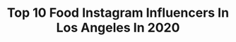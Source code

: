 ---
title: Top 10 Food Instagram Influencers In Los Angeles In 2020
description: >-
  Find top food Instagram influencers in Los Angeles in 2020. Most popular hashtags: #food #losangeles #lafoodie.
platform: Instagram
hits: 352
text_top: Analyze the best Instagram accounts on inBeat.
text_bottom: Our platform aggregates 352 Instagram influencers like this in Los Angeles, United States for you to connect with.
profiles:
  - username: "addalittlelemon"
    fullname: >-
      Sara | add a little lemon 🇮🇶🍽🍋
    bio: >-
      iraqi american: food stories from the diaspora ✨saveur blog award finalist✨ #thepersonalispolitical | iraqi food | los angeles
    location: "United States"
    followers: 6514
    engagement: 485
    commentsToLikes: 0.110150
    id: ck0tvzezldgl70i198w0cazjf
    verified: false
    hashtags: "#aprilisforarabfood, #quarantinelife, #needsgemar, #noraisins"
  - username: "lvnthelife"
    fullname: >-
      LVnTheLife | Real Influencers
    bio: >-
      📍: Los Angeles 💸: 10% donated to @epilepsyfdn for every paid post. DM for info. 🤝: We’re a Public Benefits Corp sponsored by @austincreativea
    location: "United States"
    followers: 122081
    engagement: 5
    commentsToLikes: 0.037266
    id: ck0w1nn64k8590i19fvzxzse7
    verified: false
    hashtags: "#specialolympics, #downtownhouston, #austinfoodtruck, #makeachange"
  - username: "__the_catalyst__"
    fullname: >-
      Abhimanyu Reen
    bio: >-
      📸motographer @reens_picsography @heavens.choice.media . Not like the rest of them❌️ . . In a world of average, I’m savage💢
    location: "United States"
    followers: 2295
    engagement: 2285
    commentsToLikes: 0.158334
    id: ckaovej3v49o80i78fweirbba
    verified: false
    hashtags: "#naturephotography, #duke390, #thahseem, #bikes"
  - username: "hungryempire"
    fullname: >-
      Hungry Empire | Food + Travel
    bio: >-
      🙋🏽‍♂️: @pratikbhakta 🍴 LA | OC | IE | & Beyond! 📧 iefoodieinfo@gmail.com
    location: "United States"
    followers: 34107
    engagement: 242
    commentsToLikes: 0.074509
    id: ck14gzmhu7t630i19ung01mo8
    verified: false
    hashtags: "#blackownedbusiness, #ad, #driveupfoodbank, #wellsfargofoodbank"
  - username: "hairbysarmad"
    fullname: >-
      S A R M A D  N A J E M
    bio: >-
      HAIR Artist/Educator WINNER BTC AWARDS⭐️BTC TEAM⭐️ Schwarzkopf Professional Artistic Team Olaplex Advocate
    location: "United States"
    followers: 486634
    engagement: 106
    commentsToLikes: 0.033195
    id: ck0w342t1ri6z0i19htjphd42
    verified: false
    hashtags: "#colourmelt, #morevibrance, #americansalon, #hairtrends"
  - username: "jordyns_journey"
    fullname: >-
      Jordyn Lorene
    bio: >-
      Fashion • Food • Travel Los Angeles, CA📍 Let’s collab 💌 jordynlorene@gmail.com Shop my outfits ⬇️
    location: "United States"
    followers: 5291
    engagement: 650
    commentsToLikes: 0.230770
    id: ck14glgww5svr0i193085j8nk
    verified: false
    hashtags: "#ltkspring, #fall2020, #liketkit, #ltkunder50"
  - username: "boldaslauren"
    fullname: >-
      lauren trenkle
    bio: >-
      yoga sculpt instructor 🤘🏼 health enthusiast | real food | fitness | los angeles boldaslauren@gmail.com
    location: "United States"
    followers: 5151
    engagement: 763
    commentsToLikes: 0.053040
    id: ck0tztsakrlwi0i193u5cczp4
    verified: false
    hashtags: "#sponsored, #ad, #vitalinfluencer, #blackouttuesday"
  - username: "rocknrollfoodie"
    fullname: >-
      Rocknrollfoodie
    bio: >-
      Food Enthusiast with a little bit of rock n roll 🤟🏼 Best food in Los Angeles 🌴 Food is the way to my 🖤 📧/DM for collab
    location: "United States"
    followers: 13849
    engagement: 554
    commentsToLikes: 0.112873
    id: ck8t5taweb66e0j78dolj4utz
    verified: false
    hashtags: "#food, #foodgasm, #foodielife, #delish"
  - username: "munchiebunchie"
    fullname: >-
      Munchie Bunchie
    bio: >-
      🍭Your source to all things snack, candy, & food 📍Los Angeles based 🌟Follow & be a munchie #munchiefinds ✉️ Hellomunchiebunchie@gmail.com
    location: "United States"
    followers: 28641
    engagement: 98
    commentsToLikes: 0.023934
    id: ckap6fhgffogr0i789k8wy799
    verified: false
    hashtags: "#ultimatesaturdaymorning"
  - username: "lafoodjunkie"
    fullname: >-
      LA Food Junkie 🍕🌭🍟🌯🍔🍺🍸
    bio: >-
      Best Food In Los Angeles #️⃣ #lafoodjunkie 🇺🇸 🇦🇲🙅🏻‍♂️ @foodjunkie 🗣📬 DM or Email Me Business Inquiries 📩LAFOODJUNKIE@gmail.com 📩 🍔🍕🍟🍖🍛🍦🍝
    location: "United States"
    followers: 356580
    engagement: 81
    commentsToLikes: 0.045379
    id: ck15tpz68jbnq0i19vgkw457f
    verified: false
    hashtags: "#lafoodie, #armenia, #lafoodjunkie, #artsakh"
---